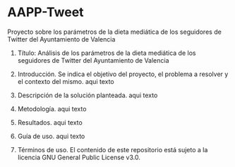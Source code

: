 # AAPP-Tweet
Proyecto sobre los parámetros de la dieta mediática de los seguidores de Twitter del Ayuntamiento de Valencia

1. Título: Análisis de los parámetros de la dieta mediática de los seguidores de Twitter del Ayuntamiento de Valencia
  
2. Introducción. Se indica el objetivo del proyecto, el problema a resolver y el contexto del mismo.
aqui texto

3. Descripción de la solución planteada.
aqui texto

4. Metodología.
aqui texto

5. Resultados.
aqui texto

6. Guía de uso.
aqui texto

7. Términos de uso.
El contenido de este repositorio está sujeto a la licencia GNU General Public License v3.0.

